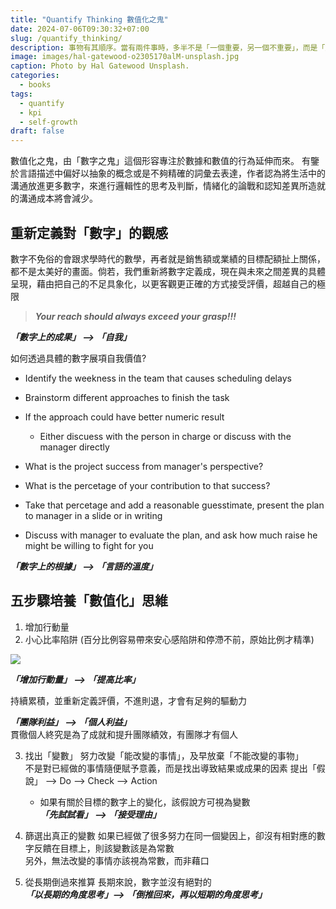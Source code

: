 ```yaml
---
title: "Quantify Thinking 數值化之鬼"
date: 2024-07-06T09:30:32+07:00
slug: /quantify_thinking/
description: 事物有其順序。當有兩件事時，多半不是「一個重要，另一個不重要」，而是「重要度有先後順序」
image: images/hal-gatewood-o2305170alM-unsplash.jpg
caption: Photo by Hal Gatewood Unsplash.
categories:
  - books
tags:
  - quantify
  - kpi
  - self-growth
draft: false
---
```


數值化之鬼，由「數字之鬼」這個形容專注於數據和數值的行為延伸而來。
有鑒於言語描述中偏好以抽象的概念或是不夠精確的詞彙去表達，作者認為將生活中的溝通放進更多數字，來進行邏輯性的思考及判斷，情緒化的論戰和認知差異所造就的溝通成本將會減少。

## 重新定義對「數字」的觀感

數字不免俗的會跟求學時代的數學，再者就是銷售額或業績的目標配額扯上關係，都不是太美好的畫面。倘若，我們重新將數字定義成，現在與未來之間差異的具體呈現，藉由把自己的不足具象化，以更客觀更正確的方式接受評價，超越自己的極限  
> ***Your reach should always exceed your grasp!!!***

***「數字上的成果」 --> 「自我」***

如何透過具體的數字展項自我價值?  
- Identify the weekness in the team that causes scheduling delays
- Brainstorm different approaches to finish the task
- If the approach could have better numeric result
  - Either discuess with the person in charge or discuss with the manager directly


- What is the project success from manager's perspective?
- What is the percetage of your contribution to that success?
- Take that percetage and add a reasonable guesstimate, present the plan to manager in a slide or in writing
- Discuss with manager to evaluate the plan, and ask how much raise he might be willing to fight for you

***「數字上的根據」 --> 「言語的溫度」***

## 五步驟培養「數值化」思維

1. 增加行動量
2. 小心比率陷阱 (百分比例容易帶來安心感陷阱和停滯不前，原始比例才精準)

  ![](http://localhost:1313/images/pdca_plot.png)

  ***「增加行動量」  --> 「提高比率」***

  持續累積，並重新定義評價，不進則退，才會有足夠的驅動力

  ***「團隊利益」   --> 「個人利益」***  
  貫徹個人終究是為了成就和提升團隊績效，有團隊才有個人  

3. 找出「變數」
  努力改變「能改變的事情」，及早放棄「不能改變的事物」  
  不是對已經做的事情隨便賦予意義，而是找出導致結果或成果的因素
  提出「假說」 --> Do --> Check --> Action
    - 如果有關於目標的數字上的變化，該假說方可視為變數  
    ***「先試試看」 --> 「接受理由」***
4. 篩選出真正的變數
  如果已經做了很多努力在同一個變因上，卻沒有相對應的數字反饋在目標上，則該變數該是為常數  
  另外，無法改變的事情亦該視為常數，而非藉口  
  

5. 從長期倒過來推算
  長期來說，數字並沒有絕對的  
  ***「以長期的角度思考」–> 「倒推回來，再以短期的角度思考」***
